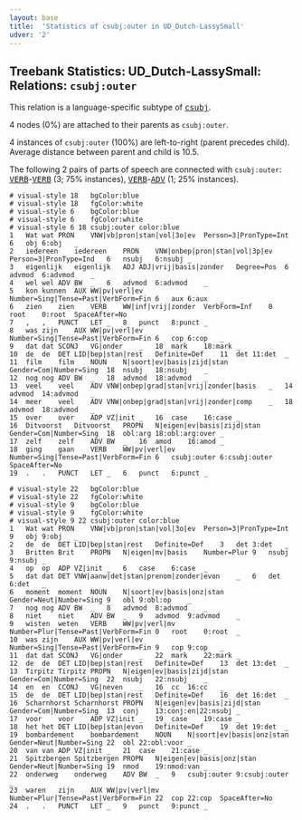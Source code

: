 ```yaml
---
layout: base
title:  'Statistics of csubj:outer in UD_Dutch-LassySmall'
udver: '2'
---
```


## Treebank Statistics: UD_Dutch-LassySmall: Relations: `csubj:outer`

This relation is a language-specific subtype of <tt><a href="nl_lassysmall-dep-csubj.html">csubj</a></tt>.

4 nodes (0%) are attached to their parents as `csubj:outer`.

4 instances of `csubj:outer` (100%) are left-to-right (parent precedes child).
Average distance between parent and child is 10.5.

The following 2 pairs of parts of speech are connected with `csubj:outer`: <tt><a href="nl_lassysmall-pos-VERB.html">VERB</a></tt>-<tt><a href="nl_lassysmall-pos-VERB.html">VERB</a></tt> (3; 75% instances), <tt><a href="nl_lassysmall-pos-VERB.html">VERB</a></tt>-<tt><a href="nl_lassysmall-pos-ADV.html">ADV</a></tt> (1; 25% instances).


~~~ conllu
# visual-style 18	bgColor:blue
# visual-style 18	fgColor:white
# visual-style 6	bgColor:blue
# visual-style 6	fgColor:white
# visual-style 6 18 csubj:outer	color:blue
1	Wat	wat	PRON	VNW|vb|pron|stan|vol|3o|ev	Person=3|PronType=Int	6	obj	6:obj	_
2	iedereen	iedereen	PRON	VNW|onbep|pron|stan|vol|3p|ev	Person=3|PronType=Ind	6	nsubj	6:nsubj	_
3	eigenlijk	eigenlijk	ADJ	ADJ|vrij|basis|zonder	Degree=Pos	6	advmod	6:advmod	_
4	wel	wel	ADV	BW	_	6	advmod	6:advmod	_
5	kon	kunnen	AUX	WW|pv|verl|ev	Number=Sing|Tense=Past|VerbForm=Fin	6	aux	6:aux	_
6	zien	zien	VERB	WW|inf|vrij|zonder	VerbForm=Inf	0	root	0:root	SpaceAfter=No
7	,	,	PUNCT	LET	_	8	punct	8:punct	_
8	was	zijn	AUX	WW|pv|verl|ev	Number=Sing|Tense=Past|VerbForm=Fin	6	cop	6:cop	_
9	dat	dat	SCONJ	VG|onder	_	18	mark	18:mark	_
10	de	de	DET	LID|bep|stan|rest	Definite=Def	11	det	11:det	_
11	film	film	NOUN	N|soort|ev|basis|zijd|stan	Gender=Com|Number=Sing	18	nsubj	18:nsubj	_
12	nog	nog	ADV	BW	_	18	advmod	18:advmod	_
13	veel	veel	ADV	VNW|onbep|grad|stan|vrij|zonder|basis	_	14	advmod	14:advmod	_
14	meer	veel	ADV	VNW|onbep|grad|stan|vrij|zonder|comp	_	18	advmod	18:advmod	_
15	over	over	ADP	VZ|init	_	16	case	16:case	_
16	Ditvoorst	Ditvoorst	PROPN	N|eigen|ev|basis|zijd|stan	Gender=Com|Number=Sing	18	obl:arg	18:obl:arg:over	_
17	zelf	zelf	ADV	BW	_	16	amod	16:amod	_
18	ging	gaan	VERB	WW|pv|verl|ev	Number=Sing|Tense=Past|VerbForm=Fin	6	csubj:outer	6:csubj:outer	SpaceAfter=No
19	.	.	PUNCT	LET	_	6	punct	6:punct	_

~~~


~~~ conllu
# visual-style 22	bgColor:blue
# visual-style 22	fgColor:white
# visual-style 9	bgColor:blue
# visual-style 9	fgColor:white
# visual-style 9 22 csubj:outer	color:blue
1	Wat	wat	PRON	VNW|vb|pron|stan|vol|3o|ev	Person=3|PronType=Int	9	obj	9:obj	_
2	de	de	DET	LID|bep|stan|rest	Definite=Def	3	det	3:det	_
3	Britten	Brit	PROPN	N|eigen|mv|basis	Number=Plur	9	nsubj	9:nsubj	_
4	op	op	ADP	VZ|init	_	6	case	6:case	_
5	dat	dat	DET	VNW|aanw|det|stan|prenom|zonder|evon	_	6	det	6:det	_
6	moment	moment	NOUN	N|soort|ev|basis|onz|stan	Gender=Neut|Number=Sing	9	obl	9:obl:op	_
7	nog	nog	ADV	BW	_	8	advmod	8:advmod	_
8	niet	niet	ADV	BW	_	9	advmod	9:advmod	_
9	wisten	weten	VERB	WW|pv|verl|mv	Number=Plur|Tense=Past|VerbForm=Fin	0	root	0:root	_
10	was	zijn	AUX	WW|pv|verl|ev	Number=Sing|Tense=Past|VerbForm=Fin	9	cop	9:cop	_
11	dat	dat	SCONJ	VG|onder	_	22	mark	22:mark	_
12	de	de	DET	LID|bep|stan|rest	Definite=Def	13	det	13:det	_
13	Tirpitz	Tirpitz	PROPN	N|eigen|ev|basis|zijd|stan	Gender=Com|Number=Sing	22	nsubj	22:nsubj	_
14	en	en	CCONJ	VG|neven	_	16	cc	16:cc	_
15	de	de	DET	LID|bep|stan|rest	Definite=Def	16	det	16:det	_
16	Scharnhorst	Scharnhorst	PROPN	N|eigen|ev|basis|zijd|stan	Gender=Com|Number=Sing	13	conj	13:conj:en|22:nsubj	_
17	voor	voor	ADP	VZ|init	_	19	case	19:case	_
18	het	het	DET	LID|bep|stan|evon	Definite=Def	19	det	19:det	_
19	bombardement	bombardement	NOUN	N|soort|ev|basis|onz|stan	Gender=Neut|Number=Sing	22	obl	22:obl:voor	_
20	van	van	ADP	VZ|init	_	21	case	21:case	_
21	Spitzbergen	Spitzbergen	PROPN	N|eigen|ev|basis|onz|stan	Gender=Neut|Number=Sing	19	nmod	19:nmod:van	_
22	onderweg	onderweg	ADV	BW	_	9	csubj:outer	9:csubj:outer	_
23	waren	zijn	AUX	WW|pv|verl|mv	Number=Plur|Tense=Past|VerbForm=Fin	22	cop	22:cop	SpaceAfter=No
24	.	.	PUNCT	LET	_	9	punct	9:punct	_

~~~


